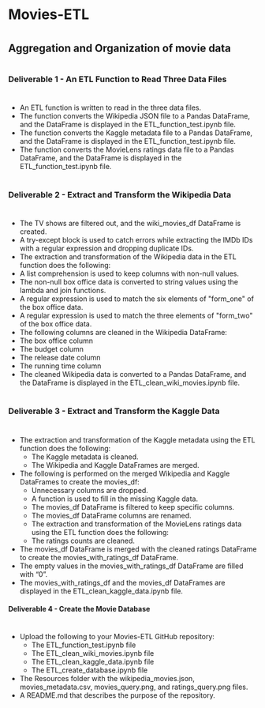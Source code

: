 # Movies-ETL
#
## Aggregation and Organization of movie data
#
### Deliverable 1 - An ETL Function to Read Three Data Files
#
* An ETL function is written to read in the three data files.  
* The function converts the Wikipedia JSON file to a Pandas DataFrame, and the DataFrame is displayed in the ETL_function_test.ipynb file.  
* ​The function converts the Kaggle metadata file to a Pandas DataFrame, and the DataFrame is displayed in the ETL_function_test.ipynb file.  
* ​The function converts the MovieLens ratings data file to a Pandas DataFrame, and the DataFrame is displayed in the ETL_function_test.ipynb file.  
#
### Deliverable 2 - Extract and Transform the Wikipedia Data
#
* The TV shows are filtered out, and the wiki_movies_df DataFrame is created. 
* A try-except block is used to catch errors while extracting the IMDb IDs with a regular expression and dropping duplicate IDs. 
* The extraction and transformation of the Wikipedia data in the ETL function does the following:
* A list comprehension is used to keep columns with non-null values. 
* The non-null box office data is converted to string values using the lambda and join functions. 
* A regular expression is used to match the six elements of "form_one" of the box office data. 
* A regular expression is used to match the three elements of "form_two" of the box office data. 
* The following columns are cleaned in the Wikipedia DataFrame: 
* The box office column
* The budget column
* The release date column
* The running time column
* ​The cleaned Wikipedia data is converted to a Pandas DataFrame, and the DataFrame is displayed in the ETL_clean_wiki_movies.ipynb file. 
#
### Deliverable 3 - Extract and Transform the Kaggle Data    
#
* The extraction and transformation of the Kaggle metadata using the ETL function does the following:
    * The Kaggle metadata is cleaned. 
    * The Wikipedia and Kaggle DataFrames are merged. 
* The following is performed on the merged Wikipedia and Kaggle DataFrames to create the movies_df: 
    * Unnecessary columns are dropped.
    * A function is used to fill in the missing Kaggle data.
    * The movies_df DataFrame is filtered to keep specific columns.
    * The movies_df DataFrame columns are renamed.
    * The extraction and transformation of the MovieLens ratings data using the ETL function does the following:
    * The ratings counts are cleaned. 
* The movies_df DataFrame is merged with the cleaned ratings DataFrame to create the movies_with_ratings_df DataFrame. 
* The empty values in the movies_with_ratings_df DataFrame are filled with “0”. 
* The movies_with_ratings_df and the movies_df DataFrames are displayed in the ETL_clean_kaggle_data.ipynb file. 
#### Deliverable 4 - Create the Movie Database
#
* Upload the following to your Movies-ETL GitHub repository:
    * The ETL_function_test.ipynb file
    * The ETL_clean_wiki_movies.ipynb file
    * The ETL_clean_kaggle_data.ipynb file
    * The ETL_create_database.ipynb file
* The Resources folder with the wikipedia_movies.json, movies_metadata.csv, movies_query.png, and ratings_query.png files.
* A README.md that describes the purpose of the repository. 